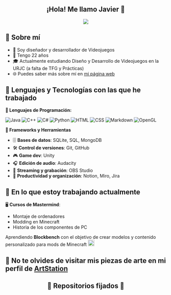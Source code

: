 <h2 align="center">¡Hola! Me llamo Javier</a> 👋</h2>
<p align="center">
    <img src= "https://komarev.com/ghpvc/?username=JavierCastroMagro03&color=blueviolet&style=flat">
</p>

## 👤 Sobre mí
- 🔧 Soy diseñador y desarrollador de Videojuegos
- 🙈 Tengo 22 años
- 🎓 Actualmente estudiando Diseño y Desarrollo de Videojuegos en la URJC (a falta de TFG y Prácticas)
- 🌐 Puedes saber más sobre mí en [mi página web](https://javiercastromagro03.github.io/website-portfolio/)

## 🧠 Lenguajes y Tecnologías con las que he trabajado

**📄 Lenguajes de Programación:**

![Java](https://img.shields.io/badge/Java-007396?style=for-the-badge&logo=java&logoColor=white)
![C++](https://img.shields.io/badge/C++-00599C?style=for-the-badge&logo=c%2b%2b&logoColor=white)
![C#](https://img.shields.io/badge/C%23-239120?style=for-the-badge&logo=c-sharp&logoColor=white)
![Python](https://img.shields.io/badge/Python-3776AB?style=for-the-badge&logo=python&logoColor=white)
![HTML](https://img.shields.io/badge/HTML5-E34F26?style=for-the-badge&logo=html5&logoColor=white)
![CSS](https://img.shields.io/badge/CSS3-1572B6?style=for-the-badge&logo=css3&logoColor=white)
![Markdown](https://img.shields.io/badge/Markdown-000000?style=for-the-badge&logo=markdown&logoColor=white)
![OpenGL](https://img.shields.io/badge/OpenGL-5586A4?style=for-the-badge&logo=opengl&logoColor=white)

**🧰 Frameworks y Herramientas**

- 🗄️ **Bases de datos**: SQLite, SQL, MongoDB  
- 🛠️ **Control de versiones**: Git, GitHub  
- 🎮 **Game dev**: Unity  
- 🎧 **Edición de audio**: Audacity  
- 🎥 **Streaming y grabación**: OBS Studio  
- 🧠 **Productividad y organización**: Notion, Miro, Jira

## 🚧 En lo que estoy trabajando actualmente

🖥️ **Cursos de Mastermind**:
  - Montaje de ordenadores
  - Modding en Minecraft
  - Historia de los componentes de PC

Aprendiendo **Blockbench** con el objetivo de crear modelos y contenido personalizado para mods de Minecraft <img src="https://cdn.discordapp.com/emojis/1124845167866806312.gif" width="20" height="20" />


## 🎨 No te olvides de visitar mis piezas de arte en mi perfil de [ArtStation](https://silver999.artstation.com/)

<h2 align="center">📌 Repositorios fijados 👀</h2>
